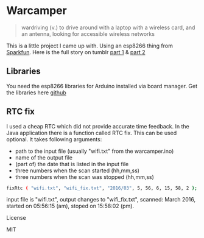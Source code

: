 # Warcamper

> wardriving (v.) to drive around with a laptop with a wireless card, and an antenna, looking for accessible wireless networks

This is a little project I came up with. Using an esp8266 thing from [Sparkfun].
Here is the full story on tumblr [part 1] & [part 2]

## Libraries
You need the esp8266 libraries for Arduino installed via board manager.
Get the libraries here [github]

## RTC fix
I used a cheap RTC which did not provide accurate time feedback.
In the Java application there is a function called RTC fix.
This can be used optional. It takes following arguments:
- path to the input file (usually "wifi.txt" from the warcamper.ino)
- name of the output file
- (part of) the date that is listed in the input file
- three numbers when the scan started (hh,mm,ss)
- three numbers when the scan was stopped (hh,mm,ss)

````sh
fixRtc ( "wifi.txt", "wifi_fix.txt", "2016/03", 5, 56, 6, 15, 58, 2 );
````
input file is "wifi.txt", output changes to "wifi_fix.txt", scanned: March 2016, started on 05:56:15 (am), stoped on 15:58:02 (pm).

License

MIT

   [Sparkfun]: <https://www.sparkfun.com/products/13231>
   [part 1]: <http://mnemocron.tumblr.com/post/140440549084/my-warcamping-adventure>
   [part 2]: <http://mnemocron.tumblr.com/post/141019080869/my-warcamping-adventure>
   [github]: <https://github.com/esp8266/Arduino>
   